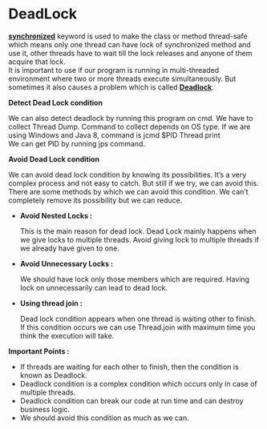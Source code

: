 # DeadLock

[**synchronized**](http://quiz.geeksforgeeks.org/synchronized-in-java/) keyword is used to make the class or method thread-safe which means only one thread can have lock of synchronized method and use it, other threads have to wait till the lock releases and anyone of them acquire that lock.\
It is important to use if our program is running in multi-threaded environment where two or more threads execute simultaneously. But sometimes it also causes a problem which is called [**Deadlock**](http://quiz.geeksforgeeks.org/operating-system-process-management-deadlock-introduction/).

**Detect Dead Lock condition**

We can also detect deadlock by running this program on cmd. We have to collect Thread Dump. Command to collect depends on OS type. If we are using Windows and Java 8, command is jcmd $PID Thread.print\
We can get PID by running jps command.

**Avoid Dead Lock condition**

We can avoid dead lock condition by knowing its possibilities. It’s a very complex process and not easy to catch. But still if we try, we can avoid this. There are some methods by which we can avoid this condition. We can’t completely remove its possibility but we can reduce.

*   **Avoid Nested Locks :**

    This is the main reason for dead lock. Dead Lock mainly happens when we give locks to multiple threads. Avoid giving lock to multiple threads if we already have given to one.
*   **Avoid Unnecessary Locks :**

    We should have lock only those members which are required. Having lock on unnecessarily can lead to dead lock.
*   **Using thread join :**

    Dead lock condition appears when one thread is waiting other to finish. If this condition occurs we can use Thread.join with maximum time you think the execution will take.

**Important Points :**

* If threads are waiting for each other to finish, then the condition is known as Deadlock.
* Deadlock condition is a complex condition which occurs only in case of multiple threads.
* Deadlock condition can break our code at run time and can destroy business logic.
* We should avoid this condition as much as we can.
